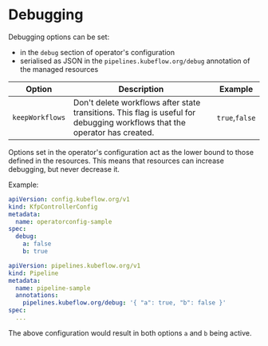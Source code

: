 # Debugging

Debugging options can be set:
 - in the `debug` section of operator's configuration
 - serialised as JSON in the `pipelines.kubeflow.org/debug` annotation of the managed resources

| Option | Description | Example |
| --- | --- | --- |
| `keepWorkflows` | Don't delete workflows after state transitions. This flag is useful for debugging workflows that the operator has created. | `true`,`false` |

Options set in the operator's configuration act as the lower bound to those defined in the resources.
This means that resources can increase debugging, but never decrease it.

Example:

```yaml
apiVersion: config.kubeflow.org/v1
kind: KfpControllerConfig
metadata:
  name: operatorconfig-sample
spec:
  debug: 
    a: false
    b: true
```

```yaml
apiVersion: pipelines.kubeflow.org/v1
kind: Pipeline
metadata:
  name: pipeline-sample
  annotations:
    pipelines.kubeflow.org/debug: '{ "a": true, "b": false }'
spec:
  ...
```

The above configuration would result in both options `a` and `b` being active.
